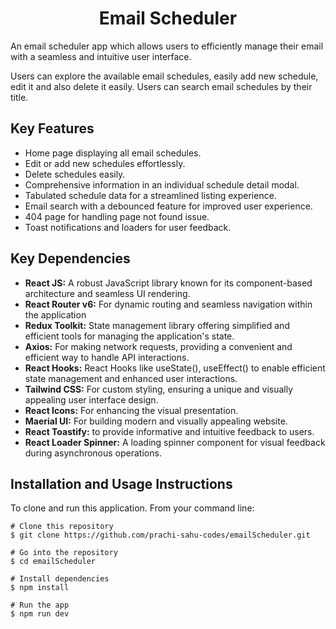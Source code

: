 <h1 align="center">Email Scheduler</h1>

An email scheduler app which allows users to efficiently manage their email with a seamless and intuitive user interface.

Users can explore the available email schedules, easily add new schedule, edit it and also delete it easily. Users can search email schedules by their title.

## Key Features

- Home page displaying all email schedules.
- Edit or add new schedules effortlessly.
- Delete schedules easily.
- Comprehensive information in an individual schedule detail modal.
- Tabulated schedule data for a streamlined listing experience.
- Email search with a debounced feature for improved user experience.
- 404 page for handling page not found issue.
- Toast notifications and loaders for user feedback.

## Key Dependencies

- **React JS:** A robust JavaScript library known for its component-based architecture and seamless UI rendering.
- **React Router v6:** For dynamic routing and seamless navigation within the application
- **Redux Toolkit:** State management library offering simplified and efficient tools for managing the application's state.
- **Axios:** For making network requests, providing a convenient and efficient way to handle API interactions.
- **React Hooks:** React Hooks like useState(), useEffect() to enable efficient state management and enhanced user interactions.
- **Tailwind CSS:** For custom styling, ensuring a unique and visually appealing user interface design.
- **React Icons:** For enhancing the visual presentation.
- **Maerial UI:** For building modern and visually appealing website.
- **React Toastify:** to provide informative and intuitive feedback to users.
- **React Loader Spinner:** A loading spinner component for visual feedback during asynchronous operations.

## Installation and Usage Instructions

To clone and run this application. From your command line:

```
# Clone this repository
$ git clone https://github.com/prachi-sahu-codes/emailScheduler.git

# Go into the repository
$ cd emailScheduler

# Install dependencies
$ npm install

# Run the app
$ npm run dev
```
